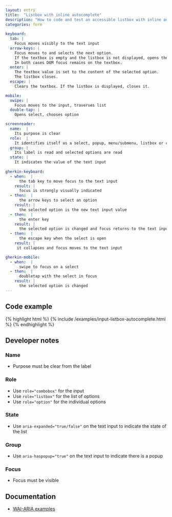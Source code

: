 ```yaml
---
layout: entry
title:  "Listbox with inline autocomplete"
description: "How to code and test an accessible listbox with inline autocomplete for the Web"
categories: form
     
keyboard:
  tab: |
    Focus moves visibly to the text input
  arrow-keys: |
    Focus moves to and selects the next option. 
    If the textbox is empty and the listbox is not displayed, opens the listbox and moves visual focus to the next option.
    In both cases DOM focus remains on the textbox.
  enter: |
    The textbox value is set to the content of the selected option.
    The listbox closes.
  escape: |
    Clears the textbox. If the listbox is displayed, closes it.

mobile:
  swipe: |
    Focus moves to the input, traverses list
  double-tap: |
    Opens select, chooses option

screenreader:
  name:  |
    Its purpose is clear
  role:  |
    It identifies itself as a select, popup, menu/submenu, listbox or combobox
  group: |
    Its label is read and selected options are read
  state: |
    It indicates the value of the text input 
    
gherkin-keyboard: 
  - when:  |
      the tab key to move focus to the text input
    result: |
      focus is strongly visually indicated
  - then:  |
      the arrow keys to select an option
    result: |
      the selected option is the new text input value
  - then:  |
      the enter key
    result: |
      the selected option is changed and focus returns to the text input
  - then:  |
      the escape key when the select is open 
    result: |
     it collapses and focus moves to the text input

gherkin-mobile:
  - when:  |
      swipe to focus on a select
  - then:  |
      doubletap with the select in focus
    result: |
      the selected option is changed
---
```

## Code example

{% highlight html %}
{% include /examples/input-listbox-autocomplete.html %}
{% endhighlight %}

## Developer notes

### Name
- Purpose must be clear from the label

### Role
- Use `role="combobox"` for the input
- Use `role="listbox"` for the list of options
- Use `role="option"` for the individual options

### State
- Use `aria-expanded="true/false"` on the text input to indicate the state of the list

### Group
- Use `aria-haspopup="true"` on the text input to indicate there is a popup

### Focus
- Focus must be visible

## Documentation
- [WAI-ARIA examples](https://www.w3.org/TR/2021/NOTE-wai-aria-practices-1.2-20211129/examples/combobox/combobox-autocomplete-both.html)